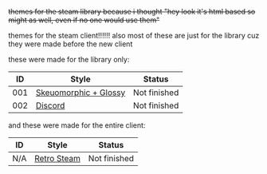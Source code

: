 ~~themes for the steam library because i thought "hey look it's html based so might as well, even if no one would use them"~~

themes for the steam client!!!!!! also most of these are just for the library cuz they were made before the new client

these were made for the library only:

ID | Style | Status
---|-------|-------
001 | [Skeuomorphic + Glossy](/SteamThemes/steam-theme-001.css) | Not finished
002 | [Discord](/SteamThemes/steam-theme-002.css) | Not finished

and these were made for the entire client:

ID | Style | Status
---|-------|-------
N/A | [Retro Steam](/SteamThemes/retro-steam.css) | Not finished